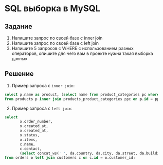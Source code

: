 # SQL выборка в MySQL

## Задание
1. Напишите запрос по своей базе с inner join
2. Напишите запрос по своей базе с left join
3. Напишите 5 запросов с WHERE с использованием разных операторов, опишите для чего вам в проекте нужна такая выборка данных

## Решение

1. Пример запроса с `inner join`:
```sql
select p.name as product, (select name from product_categories pc where pc.id = ppc.category_id) as category
from products p inner join products_product_categories ppc on p.id = ppc.product_id;
```

2. Пример запроса с `left join`:
```sql
select
       o.order_number,
       o.created_at,
       o.created_at,
       o.status,
       o.items,
       c.name,
       c.contact,
       (select concat_ws(' ', da.country, da.city, da.street, da.building) from delivery_addresses da where da.id = o.delivery_address_id) as delivery_address
from orders o left join customers c on c.id = o.customer_id;
```
